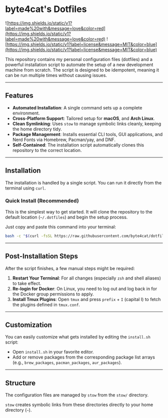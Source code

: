 # byte4cat's Dotfiles

![https://img.shields.io/static/v1?label=made%20with&message=love&color=red](https://img.shields.io/static/v1?label=made%20with&message=love&color=red)
![https://img.shields.io/static/v1?label=license&message=MIT&color=blue](https://img.shields.io/static/v1?label=license&message=MIT&color=blue)

This repository contains my personal configuration files (dotfiles) and a powerful installation script to automate the setup of a new development machine from scratch. The script is designed to be idempotent, meaning it can be run multiple times without causing issues.

---

## Features

- **Automated Installation**: A single command sets up a complete environment.
- **Cross-Platform Support**: Tailored setup for **macOS**, and **Arch Linux**.
- **Clean Symlinking**: Uses `stow` to manage symbolic links cleanly, keeping the home directory tidy.
- **Package Management**: Installs essential CLI tools, GUI applications, and Nerd Fonts via Homebrew, Pacman/yay, and DNF.
- **Self-Contained**: The installation script automatically clones this repository to the correct location.

---

## Installation

The installation is handled by a single script. You can run it directly from the terminal using `curl`.

### Quick Install (Recommended)

This is the simplest way to get started. It will clone the repository to the default location (`~/.dotfiles`) and begin the setup process.

Just copy and paste this command into your terminal:

```bash
bash -c "$(curl -fsSL https://raw.githubusercontent.com/byte4cat/dotfiles/main/install.sh)"
```

---

## Post-Installation Steps

After the script finishes, a few manual steps might be required:

1.  **Restart Your Terminal**: For all changes (especially `zsh` and shell aliases) to take effect.
2.  **Re-login for Docker**: On Linux, you need to log out and log back in for the Docker group permissions to apply.
3.  **Install Tmux Plugins**: Open `tmux` and press `prefix` + `I` (capital I) to fetch the plugins defined in `tmux.conf`.

---

## Customization

You can easily customize what gets installed by editing the `install.sh` script:

-   Open `install.sh` in your favorite editor.
-   Add or remove packages from the corresponding package list arrays (e.g., `brew_packages`, `pacman_packages`, `aur_packages`).

---

## Structure

The configuration files are managed by `stow` from the `stow/` directory.

`stow` creates symbolic links from these directories directly to your home directory (`~`).

